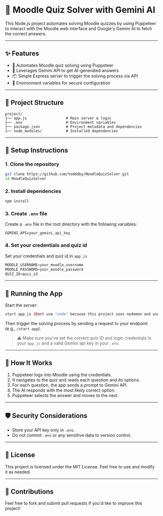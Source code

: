 
# 🧠 Moodle Quiz Solver with Gemini AI

This Node.js project automates solving Moodle quizzes by using Puppeteer to interact with the Moodle web interface and Google's Gemini AI to fetch the correct answers.

---

## ✨ Features

- 🚀 Automates Moodle quiz solving using Puppeteer
- 🤖 Leverages Gemini API to get AI-generated answers
- 📦 Simple Express server to trigger the solving process via API
- 🔐 Environment variables for secure configuration

---

## 📁 Project Structure

```
project/
├── app.js                  # Main server & logic
├── .env                    # Environment variables
├── package.json            # Project metadata and dependencies
├── node_modules/           # Installed dependencies
```

---

## 🔧 Setup Instructions

### 1. Clone the repository

```bash
git clone https://github.com/tedddby/MoodleQuizSolver.git
cd MoodleQuizSolver
```

### 2. Install dependencies

```bash
npm install
```

### 3. Create `.env` file

Create a `.env` file in the root directory with the following variables:

```env
GEMINI_API=your_gemini_api_key
```

### 4. Set your credentials and quiz id
Set your credentials and quiz id in `app.js`
```app.js
MOODLE_USERNAME=your_moodle_username
MOODLE_PASSWORD=your_moodle_password
QUIZ_ID=quiz_id
```

---

## 🚀 Running the App

Start the server:

```bash
start app.js (Dont use "node" because this project uses nodemon and uses "start" command for starting the app)
```

Then trigger the solving process by sending a request to your endpoint (e.g., `/start-app`).

> ⚠️ Make sure you’ve set the correct quiz ID and login credentials in your `app.js` and a valid Gemini api key in your `.env`.


---

## 🧠 How It Works

1. Puppeteer logs into Moodle using the credentials.
2. It navigates to the quiz and reads each question and its options.
3. For each question, the app sends a prompt to Gemini API.
4. The AI responds with the most likely correct option.
5. Puppeteer selects the answer and moves to the next.

---

## 🛡️ Security Considerations

- Store your API key only in `.env`.
- Do not commit `.env` or any sensitive data to version control.

---

## 📄 License

This project is licensed under the MIT License. Feel free to use and modify it as needed.

---

## 🤝 Contributions

Feel free to fork and submit pull requests if you'd like to improve this project!
